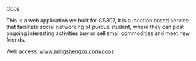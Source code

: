 Oops


This is a web application we built for CS307, It is a location based service that 
facilitate social networking of purdue student, where they can post ongoing interesting activities
buy or sell small commodities and meet new friends.


Web access: www.mingshengxu.com/oops
